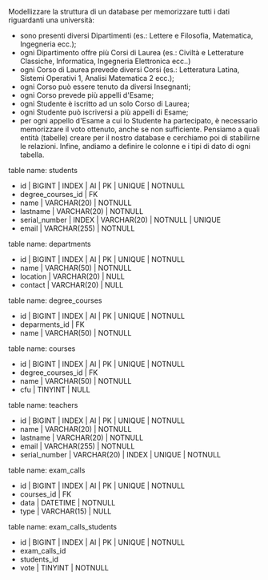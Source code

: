 Modellizzare la struttura di un database per memorizzare tutti i dati riguardanti una università:
- sono presenti diversi Dipartimenti (es.: Lettere e Filosofia, Matematica, Ingegneria ecc.);
- ogni Dipartimento offre più Corsi di Laurea (es.: Civiltà e Letterature Classiche, Informatica, Ingegneria Elettronica ecc..)
- ogni Corso di Laurea prevede diversi Corsi (es.: Letteratura Latina, Sistemi Operativi 1, Analisi Matematica 2 ecc.);
- ogni Corso può essere tenuto da diversi Insegnanti;
- ogni Corso prevede più appelli d'Esame;
- ogni Studente è iscritto ad un solo Corso di Laurea;
- ogni Studente può iscriversi a più appelli di Esame;
- per ogni appello d'Esame a cui lo Studente ha partecipato, è necessario memorizzare il voto ottenuto, anche se non sufficiente.
Pensiamo a quali entità (tabelle) creare per il nostro database e cerchiamo poi di stabilirne le relazioni. Infine, andiamo a definire le colonne e i tipi di dato di ogni tabella.



<!-- ogni studente può avere più appelli di esame e un solo corso di laurea -->
table name: students

- id | BIGINT | INDEX | AI | PK | UNIQUE | NOTNULL
- degree_courses_id | FK
- name | VARCHAR(20) | NOTNULL
- lastname | VARCHAR(20) | NOTNULL
- serial_number | INDEX | VARCHAR(20) | NOTNULL | UNIQUE
- email | VARCHAR(255) | NOTNULL


<!-- in ogni dipartimento ci sono più corsi di laurea -->
table name: departments

- id | BIGINT | INDEX | AI | PK | UNIQUE | NOTNULL
- name | VARCHAR(50) | NOTNULL
- location | VARCHAR(20) | NULL
- contact | VARCHAR(20) | NULL



<!-- in ogni corso di laurea ci sono più corsi -->
table name: degree_courses

- id | BIGINT | INDEX | AI | PK | UNIQUE | NOTNULL
- deparments_id | FK 
- name | VARCHAR(50) | NOTNULL



<!-- in ogni corso ci sono più studenti, più appelli di esami e più insegnanti -->
table name: courses

- id | BIGINT | INDEX | AI | PK | UNIQUE | NOTNULL
- degree_courses_id | FK
- name | VARCHAR(50) | NOTNULL
- cfu | TINYINT | NULL



<!-- ogni teacher ha più corsi -->
table name: teachers

- id | BIGINT | INDEX | AI | PK | UNIQUE | NOTNULL
- name | VARCHAR(20) | NOTNULL
- lastname | VARCHAR(20) | NOTNULL
- email | VARCHAR(255) | NOTNULL
- serial_number | VARCHAR(20) | INDEX | UNIQUE | NOTNULL 


table name: exam_calls

- id | BIGINT | INDEX | AI | PK | UNIQUE | NOTNULL
- courses_id | FK 
- data | DATETIME | NOTNULL
- type | VARCHAR(15) | NULL



table name: exam_calls_students

- id | BIGINT | INDEX | AI | PK | UNIQUE | NOTNULL
- exam_calls_id
- students_id
- vote | TINYINT | NOTNULL